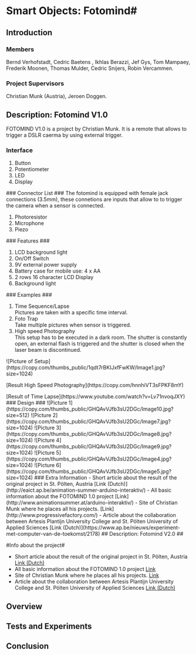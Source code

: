# Smart Objects: Fotomind#
## Introduction ##
### Members ###
Bernd Verhofstadt, Cedric Baetens , Ikhlas Berazzi, Jef Gys, Tom Mampaey, Frederik Moonen, Thomas Mulder, Cedric Snijers, Robin Vercammen.
### Project Supervisors ###
Christian Munk (Austria), Jeroen Doggen.
## Description: Fotomind V1.0 ##
FOTOMIND V1.0 is a project by Christian Munk. It is a remote that allows to trigger a DSLR caerma by using external trigger.
### Interface ###
<ol>
<li>Button</li>
<li>Potentiometer</li>
<li>LED</li>
<li>Display</li>
</ol>
### Connector List ###
The fotomind is equipped with female jack connections (3.5mm), these connetions are inputs that allow to to trigger the camera when a sensor is connected. 
<ol>
<li>Photoresistor</li>
<li>Microphone</li>
<li>Piezo</li>
</ol>
### Features ###
<ol>
<li>LCD background light</li>
<li>On/Off Switch</li>
<li>9V external power supply</li>
<li>Battery case for mobile use: 4 x AA</li>
<li>2 rows 16 character LCD Display</li>
<li>Background light</li>
</ol>
### Examples ###
<ol>
<li>Time Sequence/Lapse</li>
Pictures are taken with a specific time interval.
<li>Foto Trap</li>
Take multiple pictures when sensor is triggered.
<li>High speed Photography</li>
This setup has to be executed in a dark room. The shutter is constantly open, an external flash is triggered and the shutter is closed when the laser beam is discontinued. 
</ol>
![Picture of Setup](https://copy.com/thumbs_public/1qdt7rBKIJxfFwKW/Image1.jpg?size=1024)
<p>[Result High Speed Photography](https://copy.com/hnnhiVT3sFPKF8mY)
<P>[Result of Time Lapse](https://www.youtube.com/watch?v=Lv71nvoqJXY)
### Design ###
![Picture 1](https://copy.com/thumbs_public/GHQAvVJfb3sU2DGc/Image10.jpg?size=512)
![Picture 2](https://copy.com/thumbs_public/GHQAvVJfb3sU2DGc/Image7.jpg?size=1024)
![Picture 3](https://copy.com/thumbs_public/GHQAvVJfb3sU2DGc/Image8.jpg?size=1024)
![Picture 4](https://copy.com/thumbs_public/GHQAvVJfb3sU2DGc/Image9.jpg?size=1024)
![Picture 5](https://copy.com/thumbs_public/GHQAvVJfb3sU2DGc/Image4.jpg?size=1024)
![Picture 6](https://copy.com/thumbs_public/GHQAvVJfb3sU2DGc/Image5.jpg?size=1024)
### Extra Information
-  Short article about the result of the original project in St. Pölten, Austria
   [Link (Dutch)](http://eaict.ap.be/animation-summer-arduino-interaktiv/)
- All basic information about the FOTOMIND 1.0 project
   [Link](http://www.animationsummer.at/arduino-interaktiv/)
- Site of Christian Munk where he places all his projects.
   [Link](http://www.progressivefactory.com/)
- Article about the collaboration between Artesis Plantijn University College    and St. Pölten University of Applied Sciences
   [Link (Dutch)](https://www.ap.be/nieuws/experiment-met-computer-van-de-toekomst/2178)
## Description: Fotomind V2.0 ##



#Info about the project#

-  Short article about the result of the original project in St. Pölten, Austria
   [Link (Dutch)](http://eaict.ap.be/animation-summer-arduino-interaktiv/)
- All basic information about the FOTOMIND 1.0 project
   [Link](http://www.animationsummer.at/arduino-interaktiv/)
- Site of Christian Munk where he places all his projects.
   [Link](http://www.progressivefactory.com/)
- Article about the collaboration between Artesis Plantijn University College    and St. Pölten University of Applied Sciences
   [Link (Dutch)](https://www.ap.be/nieuws/experiment-met-computer-van-de-toekomst/2178)

## Overview ##


## Tests and Experiments
## Conclusion ##

